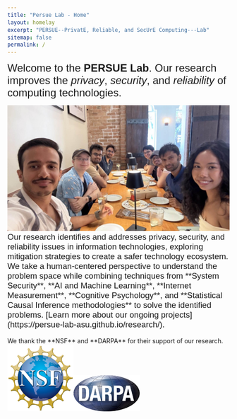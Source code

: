 ```yaml
---
title: "Persue Lab - Home"
layout: homelay
excerpt: "PERSUE--PrivatE, Reliable, and SecUrE Computing---Lab"
sitemap: false
permalink: /
---
```


<span style="font-size:18.0pt; font-family: Helvetica, Veranda, Lucida Console;"> Welcome to the **PERSUE Lab**. Our research improves the *privacy*, *security*, and *reliability* of computing technologies. </span>

<img src="img/team.jpg" alt="PERSUE Team" width="750">

<span style="font-size:14.0pt; font-family: Helvetica, Veranda, Lucida Console;">
Our research identifies and addresses privacy, security, and reliability issues in information technologies, exploring mitigation strategies to create a safer technology ecosystem. We take a human-centered perspective to understand the problem space while combining techniques from **System Security**, **AI and Machine Learning**, **Internet Measurement**, **Cognitive Psychology**, and **Statistical Causal Inference methodologies** to solve the identified problems. [Learn more about our ongoing projects](https://persue-lab-asu.github.io/research/).
</span>

</br>
</br>
<div>
    <span>
        We thank the **NSF** and **DARPA** for their support of our research.
    </span>
</br>
    <img src="img/nsf.png" alt="NSF" width="150"><img src="img/darpa.png" alt="DARPA" width="150">
</div>
